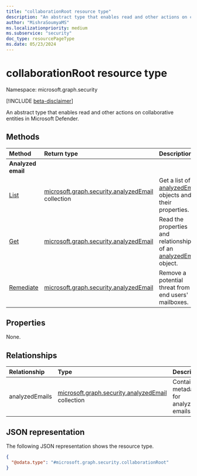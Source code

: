 ```yaml
---
title: "collaborationRoot resource type"
description: "An abstract type that enables read and other actions on collaborative entities in Microsoft Defender."
author: "MishraSoumyaMS"
ms.localizationpriority: medium
ms.subservice: "security"
doc_type: resourcePageType
ms.date: 05/23/2024
---
```


# collaborationRoot resource type

Namespace: microsoft.graph.security

[!INCLUDE [beta-disclaimer](../../includes/beta-disclaimer.md)]

An abstract type that enables read and other actions on collaborative entities in Microsoft Defender.

## Methods
|Method|Return type|Description|
|:---|:---|:---|
| **Analyzed email** |
|[List](../api/security-collaborationroot-list-analyzedemails.md)|[microsoft.graph.security.analyzedEmail](../resources/security-analyzedemail.md) collection|Get a list of [analyzedEmail](../resources/security-analyzedemail.md) objects and their properties.|
|[Get](../api/security-analyzedemail-get.md)|[microsoft.graph.security.analyzedEmail](../resources/security-analyzedemail.md)|Read the properties and relationships of an [analyzedEmail](../resources/security-analyzedemail.md) object.|
|[Remediate](../api/security-analyzedemail-remediate.md)|[microsoft.graph.security.analyzedEmail](../resources/security-analyzedemail.md)|Remove a potential threat from end users' mailboxes.|

## Properties
None.
## Relationships
|Relationship|Type|Description|
|:---|:---|:---|
|analyzedEmails|[microsoft.graph.security.analyzedEmail](../resources/security-analyzedemail.md) collection|Contains metadata for analyzed emails.|

## JSON representation
The following JSON representation shows the resource type.
<!-- {
  "blockType": "resource",
  "keyProperty": "id",
  "@odata.type": "microsoft.graph.security.collaborationRoot",
  "openType": false
}
-->
``` json
{
  "@odata.type": "#microsoft.graph.security.collaborationRoot"
}
```


